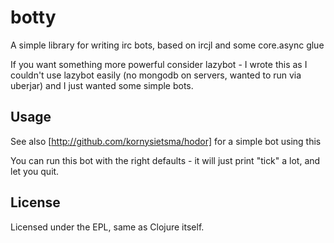 # botty

A simple library for writing irc bots, based on ircjl and some core.async glue

If you want something more powerful consider lazybot - I wrote this as I couldn't use lazybot easily (no mongodb on servers, wanted to run via uberjar) and I just wanted some simple bots.

## Usage

See also [http://github.com/kornysietsma/hodor] for a simple bot using this

You can run this bot with the right defaults - it will just print "tick" a lot, and let you quit.

## License

Licensed under the EPL, same as Clojure itself.